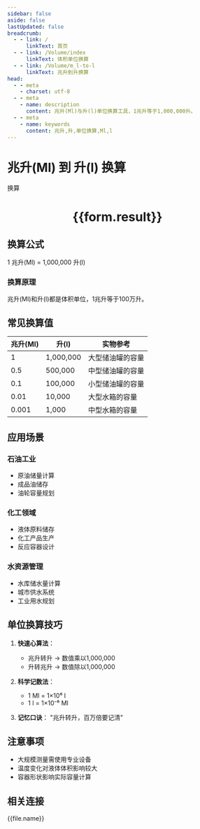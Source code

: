 ```yaml
---
sidebar: false
aside: false
lastUpdated: false
breadcrumb:
  - - link: /
      linkText: 首页
  - - link: /Volume/index
      linkText: 体积单位换算
  - - link: /Volume/m_l-to-l
      linkText: 兆升到升换算
head:
  - - meta
    - charset: utf-8
  - - meta
    - name: description
      content: 兆升(Ml)与升(l)单位换算工具，1兆升等于1,000,000升。
  - - meta
    - name: keywords
      content: 兆升,升,单位换算,Ml,l
---
```


# 兆升(Ml) 到 升(l) 换算

<script setup>
import { onMounted, reactive, inject ,ref  } from 'vue'
import { NButton,NForm ,NFormItem,NInput,NInputNumber,NSelect,NCard,useMessage ,NGrid ,NGi } from 'naive-ui'
import { defineClientComponent } from 'vitepress'
import { Volume } from '../files';

const convert = inject('convert')
const formRef = ref(null);
const rules = {
  number:{
    required: true,
    type: 'number',
    trigger: "blur"
  }
}
const form = reactive({
  number:null,
  result:'',
  title:'兆升(Ml)到升(l)换算'
})

const convertHandler = (e) => {
  e.preventDefault();
  formRef.value?.validate((errors)=>{
    if (!errors) {
      form.result = `${form.number} Ml = ${convert(form.number).from('Ml').to('l')} l`
    }
  })
}
</script>

<n-form size="large" :model="form" ref='formRef' :rules="rules">
  <n-form-item label="数值" path="number">
    <n-input-number size="large" style="width:100%" :min="0" v-model:value="form.number" placeholder="请输入兆升数值" />
  </n-form-item>
  <n-form-item>
    <n-button type="info" style="width:100%" @click="convertHandler">换算</n-button>
  </n-form-item>
</n-form>
<n-card embedded :bordered="false" hoverable>
  <div style="text-align:center">
    <h1>{{form.result}}</h1>
  </div>
</n-card>

## 换算公式
1 兆升(Ml) = 1,000,000 升(l)

### 换算原理
兆升(Ml)和升(l)都是体积单位，1兆升等于100万升。

## 常见换算值
| 兆升(Ml) | 升(l) | 实物参考                 |
|---------|-------|--------------------------|
| 1       | 1,000,000 | 大型储油罐的容量          |
| 0.5     | 500,000 | 中型储油罐的容量          |
| 0.1     | 100,000 | 小型储油罐的容量          |
| 0.01    | 10,000  | 大型水箱的容量            |
| 0.001   | 1,000   | 中型水箱的容量            |

## 应用场景
### 石油工业
- 原油储量计算
- 成品油储存
- 油轮容量规划

### 化工领域
- 液体原料储存
- 化工产品生产
- 反应容器设计

### 水资源管理
- 水库储水量计算
- 城市供水系统
- 工业用水规划

## 单位换算技巧
1. **快速心算法**：
   - 兆升转升 → 数值乘以1,000,000
   - 升转兆升 → 数值除以1,000,000

2. **科学记数法**：
   - 1 Ml = 1×10⁶ l
   - 1 l = 1×10⁻⁶ Ml

3. **记忆口诀**：
   "兆升转升，百万倍要记清"

## 注意事项
- 大规模测量需使用专业设备
- 温度变化对液体体积影响较大
- 容器形状影响实际容量计算

## 相关连接
<n-grid x-gap="12" :cols="2">
  <n-gi v-for="(file, index) in Volume" :key="index">
    <n-button
      text
      tag="a"
      :href="file.path"
      type="info"
    >
      {{file.name}}
    </n-button>
  </n-gi>
</n-grid>